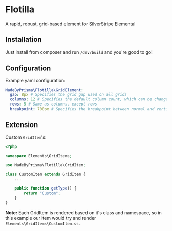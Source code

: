 # Flotilla

A rapid, robust, grid-based element for SilverStripe Elemental

## Installation

Just install from composer and run `/dev/build` and you're good to go!

## Configuration

Example yaml configuration:
```yaml
MadeByPrisma\Flotilla\GridElement:
  gap: 8px # Specifies the grid gap used on all grids
  columns: 12 # Specifies the default column count, which can be changed for each grid
  rows: 5 # Same as columns, except rows
  breakpoint: 700px # Specifies the breakpoint between normal and vertical layouts on all grids
```

## Extension

Custom `GridItem`'s:

```php
<?php

namespace Elements\GridItems;

use MadeByPrisma\Flotilla\GridItem;

class CustomItem extends GridItem {
	...

	public function getType() {
		return "Custom";
	}
}
```

**Note:** Each GridItem is rendered based on it's class and namespace, so in this example our item would try and render `Elements\GridItems\CustomItem.ss`.
